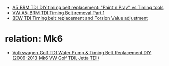 - [A5 BRM TDI DIY timing belt replacement: "Paint n Pray" vs Timing tools](https://youtu.be/t4xr7JYy3jk)
- [VW A5: BRM TDI Timing Belt removal Part 1](https://youtu.be/Lp46bWUA1bY)
- [BEW TDI Timing belt replacement and Torsion Value adjustment](https://youtu.be/TRsX_SV1UZQ)

# relation: Mk6
- [Volkswagen Golf TDI Water Pump & Timing Belt Replacement DIY (2009-2013 Mk6 VW Golf TDI, Jetta TDI)](https://youtu.be/7CxqtCgjXaE)
